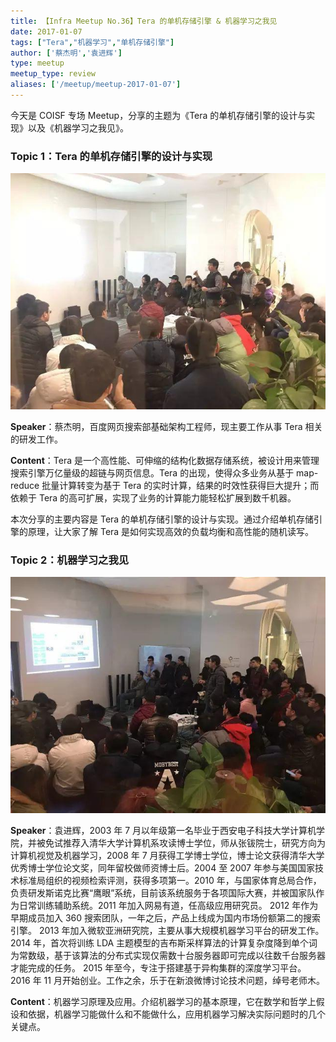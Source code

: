 ```yaml
---
title: 【Infra Meetup No.36】Tera 的单机存储引擎 & 机器学习之我见
date: 2017-01-07
tags: ["Tera","机器学习","单机存储引擎"]
author: ['蔡杰明','袁进辉']
type: meetup
meetup_type: review
aliases: ['/meetup/meetup-2017-01-07']
---
```



今天是 COISF 专场 Meetup，分享的主题为《Tera 的单机存储引擎的设计与实现》以及《机器学习之我见》。

### Topic 1：Tera 的单机存储引擎的设计与实现


![蔡杰明 | 百度网页搜索部基础架构工程师](media/meetup-36-20170107/1.jpeg)


**Speaker**：蔡杰明，百度网页搜索部基础架构工程师，现主要工作从事 Tera 相关的研发工作。

**Content**：Tera 是一个高性能、可伸缩的结构化数据存储系统，被设计用来管理搜索引擎万亿量级的超链与网页信息。Tera 的出现，使得众多业务从基于 map-reduce 批量计算转变为基于 Tera 的实时计算，结果的时效性获得巨大提升；而依赖于 Tera 的高可扩展，实现了业务的计算能力能轻松扩展到数千机器。

本次分享的主要内容是 Tera 的单机存储引擎的设计与实现。通过介绍单机存储引擎的原理，让大家了解 Tera 是如何实现高效的负载均衡和高性能的随机读写。


### Topic 2：机器学习之我见

![袁进辉](media/meetup-36-20170107/2.jpeg)

**Speaker**：袁进辉，2003 年 7 月以年级第一名毕业于西安电子科技大学计算机学院，并被免试推荐入清华大学计算机系攻读博士学位，师从张钹院士，研究方向为计算机视觉及机器学习，2008 年 7 月获得工学博士学位，博士论文获得清华大学优秀博士学位论文奖，同年留校做师资博士后。2004 至 2007 年参与美国国家技术标准局组织的视频检索评测，获得多项第一。2010 年，与国家体育总局合作，负责研发斯诺克比赛“鹰眼”系统，目前该系统服务于各项国际大赛，并被国家队作为日常训练辅助系统。2011 年加入网易有道，任高级应用研究员。 2012 年作为早期成员加入 360 搜索团队，一年之后，产品上线成为国内市场份额第二的搜索引擎。 2013 年加入微软亚洲研究院，主要从事大规模机器学习平台的研发工作。 2014 年，首次将训练 LDA 主题模型的吉布斯采样算法的计算复杂度降到单个词为常数级，基于该算法的分布式实现仅需数十台服务器即可完成以往数千台服务器才能完成的任务。 2015 年至今，专注于搭建基于异构集群的深度学习平台。 2016 年 11 月开始创业。工作之余，乐于在新浪微博讨论技术问题，绰号老师木。

**Content**：机器学习原理及应用。介绍机器学习的基本原理，它在数学和哲学上假设和依据，机器学习能做什么和不能做什么，应用机器学习解决实际问题时的几个关键点。
